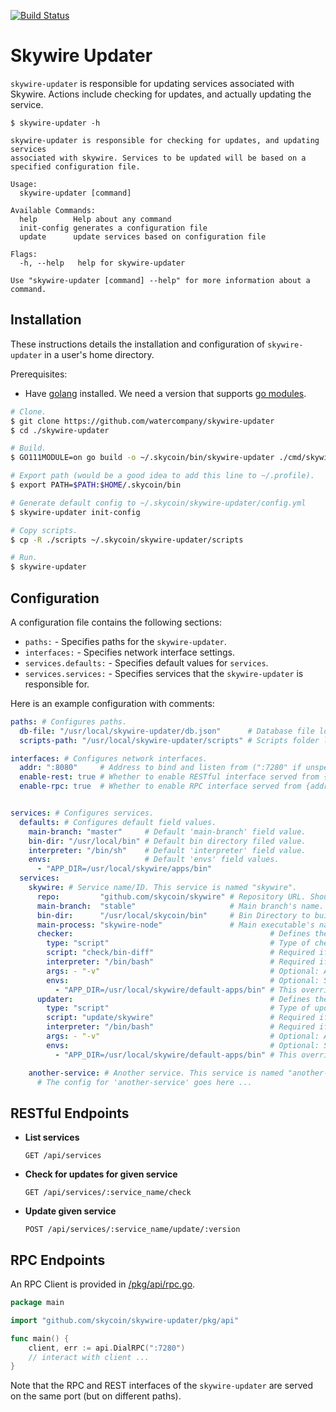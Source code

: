 [![Build Status](https://travis-ci.com/skycoin/skywire-updater.svg?branch=mainnet)](https://travis-ci.com/skycoin/skywire-updater)

# Skywire Updater

`skywire-updater` is responsible for updating services associated with Skywire. Actions include checking for updates, and actually updating the service.

```
$ skywire-updater -h

skywire-updater is responsible for checking for updates, and updating services
associated with skywire. Services to be updated will be based on a specified configuration file.

Usage:
  skywire-updater [command]

Available Commands:
  help        Help about any command
  init-config generates a configuration file
  update      update services based on configuration file

Flags:
  -h, --help   help for skywire-updater

Use "skywire-updater [command] --help" for more information about a command.
```

## Installation

These instructions details the installation and configuration of `skywire-updater` in a user's home directory.

Prerequisites:
- Have [golang](https://golang.org/dl/) installed. We need a version that supports [go modules](https://github.com/golang/go/wiki/Modules).

```bash
# Clone.
$ git clone https://github.com/watercompany/skywire-updater
$ cd ./skywire-updater

# Build.
$ GO111MODULE=on go build -o ~/.skycoin/bin/skywire-updater ./cmd/skywire-updater

# Export path (would be a good idea to add this line to ~/.profile).
$ export PATH=$PATH:$HOME/.skycoin/bin

# Generate default config to ~/.skycoin/skywire-updater/config.yml
$ skywire-updater init-config

# Copy scripts.
$ cp -R ./scripts ~/.skycoin/skywire-updater/scripts

# Run.
$ skywire-updater

```

## Configuration

A configuration file contains the following sections:
- `paths:` - Specifies paths for the `skywire-updater`.
- `interfaces:` - Specifies network interface settings.
- `services.defaults:` - Specifies default values for `services`.
- `services.services:` - Specifies services that the `skywire-updater` is responsible for.

Here is an example configuration with comments:

```yaml
paths: # Configures paths.
  db-file: "/usr/local/skywire-updater/db.json"      # Database file location ("/usr/local/skywire-updater/db.json" if unspecified).
  scripts-path: "/usr/local/skywire-updater/scripts" # Scripts folder location ("/usr/local/skywire-updater/scripts" if unspecified).

interfaces: # Configures network interfaces.
  addr: ":8080"     # Address to bind and listen from (":7280" if unspecified).
  enable-rest: true # Whether to enable RESTful interface served from {addr}/api/ (true if unspecified).
  enable-rpc: true  # Whether to enable RPC interface served from {addr}/rpc/ (true if unspecified).


services: # Configures services.
  defaults: # Configures default field values.
    main-branch: "master"     # Default 'main-branch' field value.
    bin-dir: "/usr/local/bin" # Default bin directory filed value.
    interpreter: "/bin/sh"    # Default 'interpreter' field value.
    envs:                     # Default 'envs' field values.
      - "APP_DIR=/usr/local/skywire/apps/bin"
  services:
    skywire: # Service name/ID. This service is named "skywire".
      repo:         "github.com/skycoin/skywire" # Repository URL. Should be of format: <domain>/<owner>/<name> . Will be saved in SWU_REPO env for scripts.
      main-branch:  "stable"                     # Main branch's name. Default will be used if not set. Will be saved in SWU_MAIN_BRANCH env for scripts.
      bin-dir:      "/usr/local/skycoin/bin"     # Bin Directory to build into. Will be saved in SWU_BIN_DIR for scripts.
      main-process: "skywire-node"               # Main executable's name. Will be saved in SWU_MAIN_PROCESS env for scripts.
      checker:                                            # Defines the service's checker (used to check for available updates).
        type: "script"                                    # Type of checker. Valid: "script"(default), "github_release".
        script: "check/bin-diff"                          # Required if checker type is "script": Specifies script to run (within '--scripts-dir' arg).
        interpreter: "/bin/bash"                          # Required if checker type is "script": Specifies script interpreter. Default will be used if not set.
        args: - "-v"                                      # Optional: Additional arguments for checker scripts.
        envs:                                             # Optional: Set environment variables that can be used by checker.
          - "APP_DIR=/usr/local/skywire/default-apps/bin" # This overrides default's APP_DIR definition.
      updater:                                            # Defines the service's updater (actually updates the service's binaries and relevant files).
        type: "script"                                    # Type of updater. Only "script"(default) is supported.
        script: "update/skywire"                          # Required if updater type is "script": Specifies script to run (within '--scripts-dir' arg).
        interpreter: "/bin/bash"                          # Required if updater type is "script": Specifies script interpreter. Default will be used if not set.
        args: - "-v"                                      # Optional: Additional arguments for updater scripts.
        envs:                                             # Optional: Set environment variables that can be used by updater.
          - "APP_DIR=/usr/local/skywire/default-apps/bin" # This overrides default's APP_DIR definition.

    another-service: # Another service. This service is named "another-service".
      # The config for 'another-service' goes here ...
```

## RESTful Endpoints

- **List services**
    ```
    GET /api/services
    ```

- **Check for updates for given service**
    ```
    GET /api/services/:service_name/check
    ```

- **Update given service**
    ```
    POST /api/services/:service_name/update/:version
    ```

## RPC Endpoints

An RPC Client is provided in [/pkg/api/rpc.go](/pkg/api/rpc.go).

```go
package main

import "github.com/skycoin/skywire-updater/pkg/api"

func main() {
	client, err := api.DialRPC(":7280")
	// interact with client ...
}
```

Note that the RPC and REST interfaces of the `skywire-updater` are served on the same port (but on different paths).